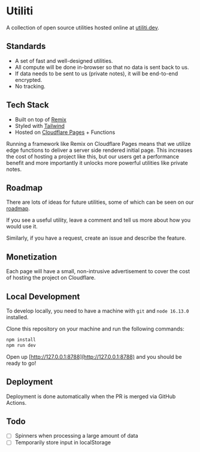 # Utiliti

A collection of open source utilities hosted online at [utiliti.dev](https://utiliti.dev).

## Standards

- A set of fast and well-designed utilities.
- All compute will be done in-browser so that no data is sent back to us.
- If data needs to be sent to us (private notes), it will be end-to-end encrypted.
- No tracking.

## Tech Stack

- Built on top of [Remix](https://remix.run)
- Styled with [Tailwind](https://tailwindcss.com/)
- Hosted on [Cloudflare Pages](https://pages.cloudflare.com/) + Functions

Running a framework like Remix on Cloudflare Pages means that we utilize edge functions to deliver a server side rendered initial page. This increases the cost of hosting a project like this, but our users get a performance benefit and more importantly it unlocks more powerful utilities like private notes.

## Roadmap

There are lots of ideas for future utilities, some of which can be seen on our [roadmap](https://github.com/orgs/mnara-solutions/projects/1/views/1).

If you see a useful utility, leave a comment and tell us more about how you would use it.

Similarly, if you have a request, create an issue and describe the feature.

## Monetization

Each page will have a small, non-intrusive advertisement to cover the cost of hosting the project on Cloudflare.

## Local Development

To develop locally, you need to have a machine with `git` and `node 16.13.0` installed.

Clone this repository on your machine and run the following commands:

```sh
npm install
npm run dev
```

Open up [http://127.0.0.1:8788](http://127.0.0.1:8788) and you should be ready to go!

## Deployment

Deployment is done automatically when the PR is merged via GitHub Actions.

## Todo

- [ ] Spinners when processing a large amount of data
- [ ] Temporarily store input in localStorage
